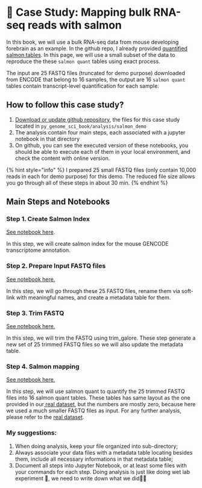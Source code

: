 # 🎉 Case Study: Mapping bulk RNA-seq reads with salmon

In this book, we will use a bulk RNA-seq data from mouse developing forebrain as an example. In the github repo, I already provided [quantified salmon tables](https://github.com/lhqing/py_genome_sci_book/tree/master/data/DevFB). In this page, we will use a small subset of the data to reproduce the these `salmon quant` tables using exact process.

The input are 25 FASTQ files \(truncated for demo purpose\) downloaded from ENCODE that belong to 16 samples, the output are 16 `salmon quant` tables contain transcript-level quantification for each sample.

## How to follow this case study?

1. [Download or update github repository](../work-environment/git-and-github.md#clone-github-repository-of-this-book), the files for this case study located in `py_genome_sci_book/analysis/salmon_demo`
2. The analysis contain four main steps, each associated with a jupyter notebook in that directory
3. On github, you can see the executed version of these notebooks, you should be able to execute each of them in your local environment, and check the content with online version.

{% hint style="info" %}
I prepared 25 small FASTQ files \(only contain 10,000 reads in each for demo purpose\) for this demo. The reduced file size allows you go through all of these steps in about 30 min.
{% endhint %}

## Main Steps and Notebooks

### Step 1. Create Salmon Index

[See notebook here](https://github.com/lhqing/py_genome_sci_book/blob/master/analysis/salmon_demo/step1.create_salmon_index.ipynb).

In this step, we will create salmon index for the mouse GENCODE transcriptome annotation. 

### Step 2. Prepare Input FASTQ files

[See notebook here.](https://github.com/lhqing/py_genome_sci_book/blob/master/analysis/salmon_demo/step2.PrepareMetadata.ipynb)

In this step, we will go through these 25 FASTQ files, rename them via soft-link with meaningful names, and create a metadata table for them.

### Step 3. Trim FASTQ

[See notebook here.](https://github.com/lhqing/py_genome_sci_book/blob/master/analysis/salmon_demo/step3.fastqTrimAndQC.ipynb)

In this step, we will trim the FASTQ using trim\_galore. These step generate a new set of 25 trimmed FASTQ files so we will also update the metadata table.

### Step 4. Salmon mapping

[See notebook here.](https://github.com/lhqing/py_genome_sci_book/blob/master/analysis/salmon_demo/step4.mapping.ipynb)

In this step, we will use salmon quant to quantify the 25 trimmed FASTQ files into 16 salmon quant tables. These tables has same layout as the one provided in our[ real dataset](https://github.com/lhqing/py_genome_sci_book/tree/master/data/DevFB), but the numbers are mostly zero, because here we used a much smaller FASTQ files as input. For any further analysis, please refer to the [real dataset](https://github.com/lhqing/py_genome_sci_book/tree/master/data/DevFB).

### My suggestions:

1. When doing analysis, keep your file organized into sub-directory;
2. Always associate your data files with a metadata table locating besides them, include all necessary informations in that metadata table;
3. Document all steps into Jupyter Notebook, or at least some files with your commands for each step. Doing analysis is just like doing wet lab experiment 🧪, we need to write down what we did📘📝

